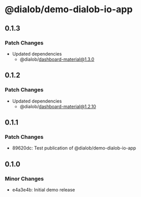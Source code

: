 # @dialob/demo-dialob-io-app

## 0.1.3

### Patch Changes

- Updated dependencies
  - @dialob/dashboard-material@1.3.0

## 0.1.2

### Patch Changes

- Updated dependencies
  - @dialob/dashboard-material@1.2.10

## 0.1.1

### Patch Changes

- 89620dc: Test publication of @dialob/demo-dialob-io-app

## 0.1.0

### Minor Changes

- e4a3e4b: Initial demo release
